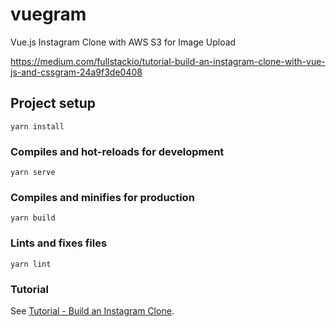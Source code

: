 # vuegram

Vue.js Instagram Clone with AWS S3 for Image Upload

https://medium.com/fullstackio/tutorial-build-an-instagram-clone-with-vue-js-and-cssgram-24a9f3de0408

## Project setup
```
yarn install
```

### Compiles and hot-reloads for development
```
yarn serve
```

### Compiles and minifies for production
```
yarn build
```

### Lints and fixes files
```
yarn lint
```

### Tutorial
See [Tutorial - Build an Instagram Clone](https://medium.com/fullstackio/tutorial-build-an-instagram-clone-with-vue-js-and-cssgram-24a9f3de0408).
